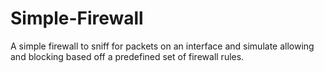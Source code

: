 # Simple-Firewall
A simple firewall to sniff for packets on an interface and simulate allowing and blocking based off a predefined set of firewall rules.
